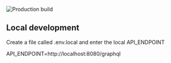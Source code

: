 ![Production build](https://github.com/anujgakhar/flexapp/workflows/Production%20build/badge.svg)

## Local development

Create a file called .env.local and enter the local API_ENDPOINT

API_ENDPOINT=http://localhost:8080/graphql

